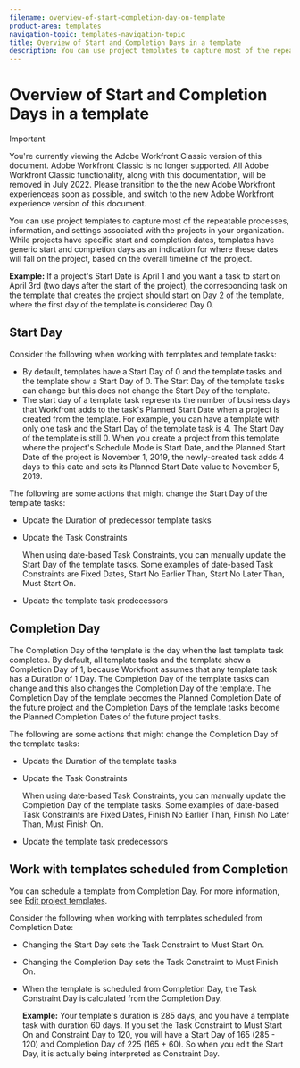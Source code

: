 ```yaml
---
filename: overview-of-start-completion-day-on-template
product-area: templates
navigation-topic: templates-navigation-topic
title: Overview of Start and Completion Days in a template
description: You can use project templates to capture most of the repeatable processes, information, and settings associated with the projects in your organization. While projects have specific start and completion dates, templates have generic start and completion days as an indication for where these dates will fall on the project, based on the overall timeline of the project.
---
```


# Overview of Start and Completion Days in a template

>[!IMPORTANT]
>
>You're currently viewing the Adobe Workfront Classic version of this document. Adobe Workfront Classic is no longer supported. All Adobe Workfront Classic functionality, along with this documentation, will be removed in July 2022. Please transition to the the new Adobe Workfront experienceas soon as possible, and switch to the new Adobe Workfront experience version of this document.

You can use project templates to capture most of the repeatable processes, information, and settings associated with the projects in your organization. While projects have specific start and completion dates, templates have generic start and completion days as an indication for where these dates will fall on the project, based on the overall timeline of the project.

**Example:** If a project's Start&nbsp;Date is April 1 and you want a task to start on April 3rd (two days after the start of the project), the corresponding task on the template that creates the project should start on Day 2 of the template, where the first day of the template is considered Day 0.

## Start Day

Consider the following when working with templates and template tasks:

* By default, templates have a Start Day of 0 and the template tasks and the template show a Start Day of 0. The Start Day of the template tasks can change but this does not change the Start Day of the template.
* The start day of a template task represents the number of business days that Workfront adds to the task's Planned Start Date when a project is created from the template. For example, you can have a template with only one task and the Start Day of the template task is 4. The Start Day of the template is still 0. When you create a project from this template where the project's Schedule Mode is Start Date, and the Planned Start Date of the project is November 1, 2019, the newly-created task adds 4 days to this date and sets its Planned Start Date value to November 5, 2019.

The following are some actions that might change the Start Day of the template tasks:

* Update the Duration of predecessor template tasks
* Update the Task Constraints

  When using date-based Task Constraints, you can manually update the Start Day of the template tasks. Some examples of date-based Task Constraints are Fixed Dates, Start No Earlier Than, Start No Later Than, Must Start On. 

* Update the template task predecessors

## Completion Day

The Completion Day of the template is the day when the last template task completes. By default, all template tasks and the template show a Completion Day of 1, because Workfront assumes that any template task has a Duration of 1 Day. The Completion Day of the template tasks can change and this also changes the Completion Day of the template. The Completion Day of the template becomes the Planned Completion Date of the future project and the Completion Days of the template tasks become the Planned Completion Dates of the future project tasks.

The following are some actions that might change the Completion Day of the template tasks:

* Update the Duration of the template tasks
* Update the Task Constraints

  When using date-based Task Constraints, you can manually update the Completion Day of the template tasks. Some examples of date-based Task Constraints are Fixed Dates, Finish No Earlier Than, Finish No Later Than, Must Finish On. 

* Update the template task predecessors

## Work with templates scheduled from Completion

You can schedule a template from Completion Day. For more information, see [Edit project templates](../../../manage-work/projects/create-and-manage-templates/edit-templates.md). 

Consider the following when working with templates scheduled from Completion Date:

* Changing the Start Day sets the Task Constraint to Must Start On.
* Changing the Completion Day sets the Task Constraint to Must Finish On.
* When the template is scheduled from&nbsp;Completion Day, the Task Constraint Day is calculated from the Completion Day.

  **Example:** Your template's duration is 285 days, and you have a template task with duration 60 days. If you set the Task Constraint to Must Start On and Constraint Day to 120, you will have a Start Day of 165 (285 - 120) and Completion Day of 225 (165 + 60). So&nbsp;when you edit the Start Day, it is actually being interpreted as Constraint Day.

